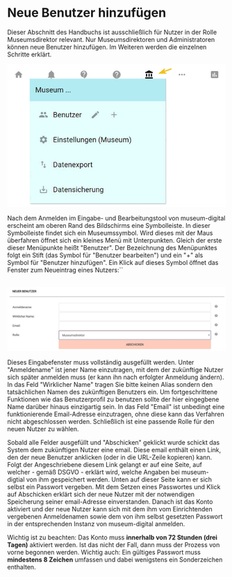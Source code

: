 Neue Benutzer hinzufügen
========================

Dieser Abschnitt des Handbuchs ist ausschließlich für Nutzer in der
Rolle Museumsdirektor relevant. Nur Museumsdirektoren und
Administratoren können neue Benutzer hinzufügen. Im Weiteren werden die
einzelnen Schritte erklärt.

![](../../assets/musdb/symbole_oben_user.JPG)

Nach dem Anmelden im Eingabe- und Bearbeitungstool von museum-digital
erscheint am oberen Rand des Bildschirms eine Symbolleiste. In dieser
Symbolleiste findet sich ein Museumssymbol. Wird dieses mit der Maus
überfahren öffnet sich ein kleines Menü mit Unterpunkten. Gleich der
erste dieser Menüpunkte heißt \"Benutzer\". Der Bezeichnung des
Menüpunktes folgt ein Stift (das Symbol für \"Benutzer bearbeiten\") und
ein \"+\" als Symbol für \"Benutzer hinzufügen\". Ein Klick auf dieses
Symbol öffnet das Fenster zum Neueintrag eines Nutzers:``

 ![](../../assets/musdb/neuer_nutzer.JPG)

Dieses Eingabefenster muss vollständig ausgefüllt werden. Unter
\"Anmeldename\" ist jener Name einzutragen, mit dem der zukünftige
Nutzer sich später anmelden muss (er kann ihn nach erfolgter Anmeldung
ändern). In das Feld \"Wirklicher Name\" tragen Sie bitte keinen Alias
sondern den tatsächlichen Namen des zukünftigen Benutzers ein. Um
fortgeschrittene Funktionen wie das Benutzerprofil zu benutzen sollte
der hier eingegbene Name darüber hinaus einzigartig sein. In das Feld
\"Email\" ist unbedingt eine funktionierende Email-Adresse einzutragen,
ohne diese kann das Verfahren nicht abgeschlossen werden. Schließlich
ist eine passende Rolle für den neuen Nutzer zu wählen.

Sobald alle Felder ausgefüllt und \"Abschicken\" geklickt wurde schickt
das System dem zukünftigen Nutzer eine email. Diese email enthält einen
Link, den der neue Benutzer anklicken (oder in die URL-Zeile kopieren)
kann. Folgt der Angeschriebene diesem Link gelangt er auf eine Seite,
auf welcher - gemäß DSGVO - erklärt wird, welche Angaben bei
museum-digtial von ihm gespeichert werden. Unten auf dieser Seite kann
er sich selbst ein Passwort vergeben. Mit dem Setzen eines Passwortes
und Klick auf Abschicken erklärt sich der neue Nutzer mit der
notwendigen Speicherung seiner email-Adresse einverstanden. Danach ist
das Konto aktiviert und der neue Nutzer kann sich mit dem ihm vom
Einrichtenden vergebenen Anmeldenamen sowie dem von ihm selbst gesetzten
Passwort in der entsprechenden Instanz von museum-digital anmelden.

Wichtig ist zu beachten: Das Konto muss **innerhalb von 72 Stunden (drei
Tagen)** aktiviert werden. Ist das nicht der Fall, dann muss der Prozess
von vorne begonnen werden. Wichtig auch: Ein gültiges Passwort muss
**mindestens 8 Zeichen** umfassen und dabei wenigstens ein Sonderzeichen
enthalten.

 
